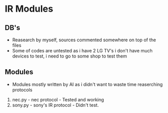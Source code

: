 # IR Modules

## DB's
- Reasearch by myself, sources commented somewhere on top of the files
- Some of codes are untested as i have 2 LG TV's i don't have much devices to test, i need to go to some shop to test them

## Modules
- Modules mostly written by AI as i didn't want to waste time reaserching protocols

1. nec.py - nec protocol - Tested and working
2. sony.py - sony's IR protocol - Didn't test.